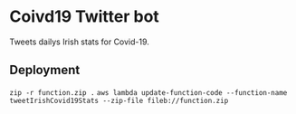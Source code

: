 # Coivd19 Twitter bot

Tweets dailys Irish stats for Covid-19.

## Deployment

`zip -r function.zip .`
`aws lambda update-function-code --function-name tweetIrishCovid19Stats --zip-file fileb://function.zip`
